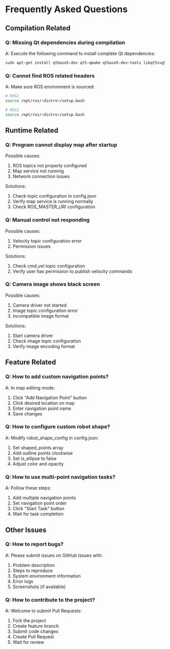 # Frequently Asked Questions

## Compilation Related

### Q: Missing Qt dependencies during compilation
A: Execute the following command to install complete Qt dependencies:
```bash
sudo apt-get install qtbase5-dev qt5-qmake qtbase5-dev-tools libqt5svg5-dev qtbase5-private-dev -y
```

### Q: Cannot find ROS related headers
A: Make sure ROS environment is sourced:
```bash
# ROS1
source /opt/ros/<distro>/setup.bash

# ROS2
source /opt/ros/<distro>/setup.bash
```

## Runtime Related

### Q: Program cannot display map after startup
Possible causes:
1. ROS topics not properly configured
2. Map service not running
3. Network connection issues

Solutions:
1. Check topic configuration in config.json
2. Verify map service is running normally
3. Check ROS_MASTER_URI configuration

### Q: Manual control not responding
Possible causes:
1. Velocity topic configuration error
2. Permission issues

Solutions:
1. Check cmd_vel topic configuration
2. Verify user has permission to publish velocity commands

### Q: Camera image shows black screen
Possible causes:
1. Camera driver not started
2. Image topic configuration error
3. Incompatible image format

Solutions:
1. Start camera driver
2. Check image topic configuration
3. Verify image encoding format

## Feature Related

### Q: How to add custom navigation points?
A: In map editing mode:
1. Click "Add Navigation Point" button
2. Click desired location on map
3. Enter navigation point name
4. Save changes

### Q: How to configure custom robot shape?
A: Modify robot_shape_config in config.json:
1. Set shaped_points array
2. Add outline points clockwise
3. Set is_ellipse to false
4. Adjust color and opacity

### Q: How to use multi-point navigation tasks?
A: Follow these steps:
1. Add multiple navigation points
2. Set navigation point order
3. Click "Start Task" button
4. Wait for task completion

## Other Issues

### Q: How to report bugs?
A: Please submit issues on GitHub Issues with:
1. Problem description
2. Steps to reproduce
3. System environment information
4. Error logs
5. Screenshots (if available)

### Q: How to contribute to the project?
A: Welcome to submit Pull Requests:
1. Fork the project
2. Create feature branch
3. Submit code changes
4. Create Pull Request
5. Wait for review 